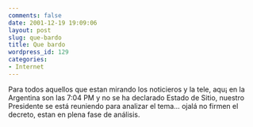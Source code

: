 ```yaml
---
comments: false
date: 2001-12-19 19:09:06
layout: post
slug: que-bardo
title: Que bardo
wordpress_id: 129
categories:
- Internet
---
```


Para todos aquellos que estan mirando los noticieros y la tele, aqu¡ en la Argentina son las 7:04 PM y no se ha declarado Estado de Sitio, nuestro Presidente se está reuniendo para analizar el tema… ojalá no firmen el decreto, estan en plena fase de análisis.




 
